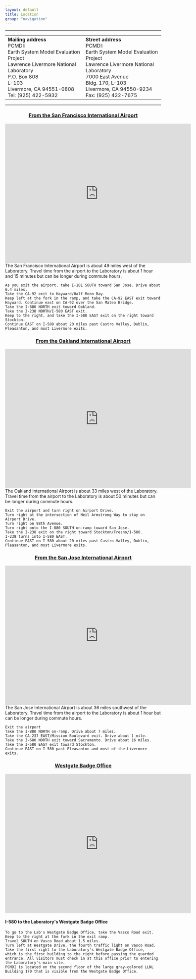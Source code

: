 ```yaml
---
layout: default
title: Location
group: "navigation"
---
```


----
<center>
    <table border="0" cellpadding="2" cellspacing="10">
      <tbody>
        <tr>
          <td align="left"><b>Mailing address</b><br>
            PCMDI:<br>
            Earth System Model Evaluation Project<br>
            Lawrence Livermore National Laboratory<br>
            P.O. Box 808<br>
            L-103<br>
            Livermore, CA 94551-0808<br>
            Tel: (925) 422-5932</td>
           <td align="left"><b>Street address</b><br>
            PCMDI:<br>
            Earth System Model Evaluation Project<br>
            Lawrence Livermore National Laboratory<br>
            7000 East Avenue<br>
            Bldg. 170, L-103 <br>
            Livermore, CA 94550-9234<br>
            Fax: (925) 422-7675</td>
        </tr>
      </tbody>
     </table>
</center>

----

<center>

<h3><a href="https://goo.gl/maps/79zpKjhAZHR2">From the San Francisco International Airport</a></h3>

</center>

<center><iframe id="sfmap" src="https://www.google.com/maps/embed?pb=!1m28!1m12!1m3!1d404126.5437044654!2d-122.36492724937877!3d37.69059463219267!2m3!1f0!2f0!3f0!3m2!1i1024!2i768!4f13.1!4m13!3e6!4m5!1s0x808f778c55555555%3A0xa4f25c571acded3f!2sSan+Francisco+International+Airport+(SFO)%2C+San+Francisco%2C+CA+94128!3m2!1d37.6213129!2d-122.3789554!4m5!1s0x808fde1cf96c9a41%3A0xf7e280030f00ed38!2sLawrence+Livermore+National+Laboratory%2C+East+Avenue%2C+Livermore%2C+CA!3m2!1d37.6876861!2d-121.706457!5e0!3m2!1sen!2sus!4v1469024731684" width="600" height="450" frameborder="0" style="border:0" allowfullscreen></iframe></center>
The San Francisco International Airport is about 49 miles west of the Laboratory. Travel time from the airport to the Laboratory is about 1 hour and 15 minutes but can be longer during commute hours.

    As you exit the airport, take I-101 SOUTH toward San Jose. Drive about 6.4 miles.
    Take the CA-92 exit to Hayward/Half Moon Bay.
    Keep left at the fork in the ramp, and take the CA-92 EAST exit toward Hayward. Continue east on CA-92 over the San Mateo Bridge.
    Take the I-880 NORTH exit toward Oakland.
    Take the I-238 NORTH/I-580 EAST exit.
    Keep to the right, and take the I-580 EAST exit on the right toward Stockton.
    Continue EAST on I-580 about 20 miles past Castro Valley, Dublin, Pleasanton, and most Livermore exits.


<center><h3><a href="https://goo.gl/maps/qWSp63gV5WC2">From the Oakland International Airport</a></h3></center>

<center><iframe id="oklmap" src="https://www.google.com/maps/embed?pb=!1m24!1m8!1m3!1d404126.5438799022!2d-122.3649272!3d37.6905946!3m2!1i1024!2i768!4f13.1!4m13!3e6!4m5!1s0x808f845402c0a641%3A0xb0630c0f03017460!2sOakland+International+Airport%2C+Airport+Drive%2C+Oakland%2C+CA!3m2!1d37.7125689!2d-122.21974279999999!4m5!1s0x808fde1cf96c9a41%3A0xf7e280030f00ed38!2sLawrence+Livermore+National+Laboratory%2C+East+Avenue%2C+Livermore%2C+CA!3m2!1d37.6876861!2d-121.706457!5e0!3m2!1sen!2sus!4v1469025403081" width="600" height="450" frameborder="0" style="border:0" allowfullscreen></iframe></center>
The Oakland International Airport is about 33 miles west of the Laboratory. Travel time from the airport to the Laboratory is about 50 minutes but can be longer during commute hours.

    Exit the airport and turn right on Airport Drive.
    Turn right at the intersection of Neil Armstrong Way to stay on Airport Drive.
    Turn right on 98th Avenue.
    Turn right onto the I-880 SOUTH on-ramp toward San Jose.
    Take the I-238 exit on the right toward Stockton/Fresno/I-580.
    I-238 turns into I-580 EAST.
    Continue EAST on I-580 about 20 miles past Castro Valley, Dublin, Pleasanton, and most Livermore exits.

<center><h3><a href="https://goo.gl/maps/nVDpxPpPvk12">From the San Jose International Airport</a></h3></center>
<center><iframe id="sjmap" src="https://www.google.com/maps/embed?pb=!1m28!1m12!1m3!1d346788.15256868565!2d-122.19242796336904!3d37.258302844839726!2m3!1f0!2f0!3f0!3m2!1i1024!2i768!4f13.1!4m13!3e6!4m5!1s0x808fcbc3fab3c59b%3A0xbcfa443f6df67e3e!2sMineta+San+Jos%C3%A9+International+Airport%2C+Airport+Boulevard%2C+San+Jose%2C+CA!3m2!1d37.3639472!2d-121.92893749999999!4m5!1s0x808fde1cf96c9a41%3A0xf7e280030f00ed38!2sLawrence+Livermore+National+Laboratory%2C+East+Avenue%2C+Livermore%2C+CA!3m2!1d37.6876861!2d-121.706457!5e0!3m2!1sen!2sus!4v1469026124705" width="600" height="450" frameborder="0" style="border:0" allowfullscreen></iframe></center>
The San Jose International Airport is about 36 miles southwest of the Laboratory. Travel time from the airport to the Laboratory is about 1 hour but can be longer during commute hours.

    Exit the airport
    Take the I-880 NORTH on-ramp. Drive about 7 miles.
    Take the CA-237 EAST/Mission Boulevard exit. Drive about 1 mile.
    Take the I-680 NORTH exit toward Sacramento. Drive about 16 miles.
    Take the I-580 EAST exit toward Stockton.
    Continue EAST on I-580 past Pleasanton and most of the Livermore exits.

<center><h3><a href="https://www.google.com/maps/embed?pb=!1m14!1m8!1m3!1d789.3260162384117!2d-121.71731449269105!3d37.68905749741413!3m2!1i1024!2i768!4f13.1!3m3!1m2!1s0x0%3A0x160e174249c59775!2sLawrence+Livermore+National+Laboratory+Westgate+Badge+Office!5e0!3m2!1sen!2sus!4v1470852626753"> Westgate Badge Office</a></h3></center>
<center><iframe id="badge" src="https://www.google.com/maps/embed?pb=!1m14!1m8!1m3!1d789.3260162384117!2d-121.71731449269105!3d37.68905749741413!3m2!1i1024!2i768!4f13.1!3m3!1m2!1s0x0%3A0x160e174249c59775!2sLawrence+Livermore+National+Laboratory+Westgate+Badge+Office!5e0!3m2!1sen!2sus!4v1470852626753" width="600" height="450" frameborder="0" style="border:0" allowfullscreen></iframe></center>
<h4>I-580 to the Laboratory's Westgate Badge Office</h4>

    To go to the Lab's Westgate Badge Office, take the Vasco Road exit.
    Keep to the right at the fork in the exit ramp.
    Travel SOUTH on Vasco Road about 1.5 miles.
    Turn left at Westgate Drive, the fourth traffic light on Vasco Road.
    Take the first right to the Laboratory's Westgate Badge Office,
    which is the first building to the right before passing the guarded
    entrance. All visitors must check in at this office prior to entering
    the Laboratory's main site.
    PCMDI is located on the second floor of the large gray-colored LLNL
    Building 170 that is visible from the Westgate Badge Office.

<script>

if ((screen.width < 650) && (screen.width > 450)){

    document.getElementById("sfmap").src="https://www.google.com/maps/embed?pb=!1m28!1m12!1m3!1d808269.8513667781!2d-122.64880997732568!3d37.689056512109126!2m3!1f0!2f0!3f0!3m2!1i1024!2i768!4f13.1!4m13!3e6!4m5!1s0x808f778c55555555%3A0xa4f25c571acded3f!2sSan+Francisco+International+Airport+(SFO)%2C+San+Francisco%2C+CA+94128!3m2!1d37.6213129!2d-122.3789554!4m5!1s0x808fde1cf96c9a41%3A0xf7e280030f00ed38!2sLawrence+Livermore+National+Laboratory%2C+East+Avenue%2C+Livermore%2C+CA!3m2!1d37.6876861!2d-121.706457!5e0!3m2!1sen!2sus!4v1469027601592";
    document.getElementById("sfmap").style.width="400px";
    document.getElementById("sfmap").style.height="300px";
    document.getElementById("sfmap").style.style="1px";

    document.getElementById("oklmap").src="https://www.google.com/maps/embed?pb=!1m28!1m12!1m3!1d406470.83200978284!2d-122.19242796336904!3d37.258302844839726!2m3!1f0!2f0!3f0!3m2!1i1024!2i768!4f13.1!4m13!3e6!4m5!1s0x808f845402c0a641%3A0xb0630c0f03017460!2sOakland+International+Airport%2C+Airport+Drive%2C+Oakland%2C+CA!3m2!1d37.7125689!2d-122.21974279999999!4m5!1s0x808fde1cf96c9a41%3A0xf7e280030f00ed38!2sLawrence+Livermore+National+Laboratory%2C+East+Avenue%2C+Livermore%2C+CA!3m2!1d37.6876861!2d-121.706457!5e0!3m2!1sen!2sus!4v1469031627838";
    document.getElementById("oklmap").style.width="400px";
    document.getElementById("oklmap").style.height="300px";
    document.getElementById("oklmap").style.border="1px";

    document.getElementById("sjmap").src="https://www.google.com/maps/embed?pb=!1m28!1m12!1m3!1d808269.8513667781!2d-122.64880997732568!3d37.689056512109126!2m3!1f0!2f0!3f0!3m2!1i1024!2i768!4f13.1!4m13!3e6!4m5!1s0x808f778c55555555%3A0xa4f25c571acded3f!2sSan+Francisco+International+Airport+(SFO)%2C+San+Francisco%2C+CA+94128!3m2!1d37.6213129!2d-122.3789554!4m5!1s0x808fde1cf96c9a41%3A0xf7e280030f00ed38!2sLawrence+Livermore+National+Laboratory%2C+East+Avenue%2C+Livermore%2C+CA!3m2!1d37.6876861!2d-121.706457!5e0!3m2!1sen!2sus!4v1469027601592";
    document.getElementById("sjmap").style.width="400px";
    document.getElementById("sjmap").style.height="300px";
    document.getElementById("sjmap").style.border="1px";

     document.getElementById("badge").src="https://www.google.com/maps/embed?pb=!1m14!1m8!1m3!1d789.3260162384117!2d-121.71731449269105!3d37.68905749741413!3m2!1i1024!2i768!4f13.1!3m3!1m2!1s0x0%3A0x160e174249c59775!2sLawrence+Livermore+National+Laboratory+Westgate+Badge+Office!5e0!3m2!1sen!2sus!4v1470852626753";
    document.getElementById("badge").style.width="400px";
    document.getElementById("badge").style.height="300px";
    document.getElementById("badge").style.border="1px";

}

if ((screen.width < 450) && (screen.width > 310 )){

    document.getElementById("sfmap").src="https://www.google.com/maps/embed?pb=!1m28!1m12!1m3!1d808269.8513667781!2d-122.64880997732568!3d37.689056512109126!2m3!1f0!2f0!3f0!3m2!1i1024!2i768!4f13.1!4m13!3e6!4m5!1s0x808f778c55555555%3A0xa4f25c571acded3f!2sSan+Francisco+International+Airport+(SFO)%2C+San+Francisco%2C+CA+94128!3m2!1d37.6213129!2d-122.3789554!4m5!1s0x808fde1cf96c9a41%3A0xf7e280030f00ed38!2sLawrence+Livermore+National+Laboratory%2C+East+Avenue%2C+Livermore%2C+CA!3m2!1d37.6876861!2d-121.706457!5e0!3m2!1sen!2sus!4v1469027601592";
    document.getElementById("sfmap").style.width="310px";
    document.getElementById("sfmap").style.height="250px";
    document.getElementById("sfmap").style.style="1px";

    document.getElementById("oklmap").src="https://www.google.com/maps/embed?pb=!1m28!1m12!1m3!1d406470.83200978284!2d-122.19242796336904!3d37.258302844839726!2m3!1f0!2f0!3f0!3m2!1i1024!2i768!4f13.1!4m13!3e6!4m5!1s0x808f845402c0a641%3A0xb0630c0f03017460!2sOakland+International+Airport%2C+Airport+Drive%2C+Oakland%2C+CA!3m2!1d37.7125689!2d-122.21974279999999!4m5!1s0x808fde1cf96c9a41%3A0xf7e280030f00ed38!2sLawrence+Livermore+National+Laboratory%2C+East+Avenue%2C+Livermore%2C+CA!3m2!1d37.6876861!2d-121.706457!5e0!3m2!1sen!2sus!4v1469031627838";
    document.getElementById("oklmap").style.width="310px";
    document.getElementById("oklmap").style.height="250px";
    document.getElementById("oklmap").style.border="1px";


    document.getElementById("sjmap").src="https://www.google.com/maps/embed?pb=!1m28!1m12!1m3!1d808269.8513667781!2d-122.64880997732568!3d37.689056512109126!2m3!1f0!2f0!3f0!3m2!1i1024!2i768!4f13.1!4m13!3e6!4m5!1s0x808f778c55555555%3A0xa4f25c571acded3f!2sSan+Francisco+International+Airport+(SFO)%2C+San+Francisco%2C+CA+94128!3m2!1d37.6213129!2d-122.3789554!4m5!1s0x808fde1cf96c9a41%3A0xf7e280030f00ed38!2sLawrence+Livermore+National+Laboratory%2C+East+Avenue%2C+Livermore%2C+CA!3m2!1d37.6876861!2d-121.706457!5e0!3m2!1sen!2sus!4v1469027601592";
    document.getElementById("sjmap").style.width="310px";
    document.getElementById("sjmap").style.height="250px";
    document.getElementById("sjmap").style.border="1px";

    document.getElementById("badge").src="https://www.google.com/maps/embed?pb=!1m14!1m8!1m3!1d789.3260162384117!2d-121.71731449269105!3d37.68905749741413!3m2!1i1024!2i768!4f13.1!3m3!1m2!1s0x0%3A0x160e174249c59775!2sLawrence+Livermore+National+Laboratory+Westgate+Badge+Office!5e0!3m2!1sen!2sus!4v1470852626753";
    document.getElementById("badge").style.width="310px";
    document.getElementById("badge").style.height="250px";
    document.getElementById("badge").style.border="1px";


}

</script>
